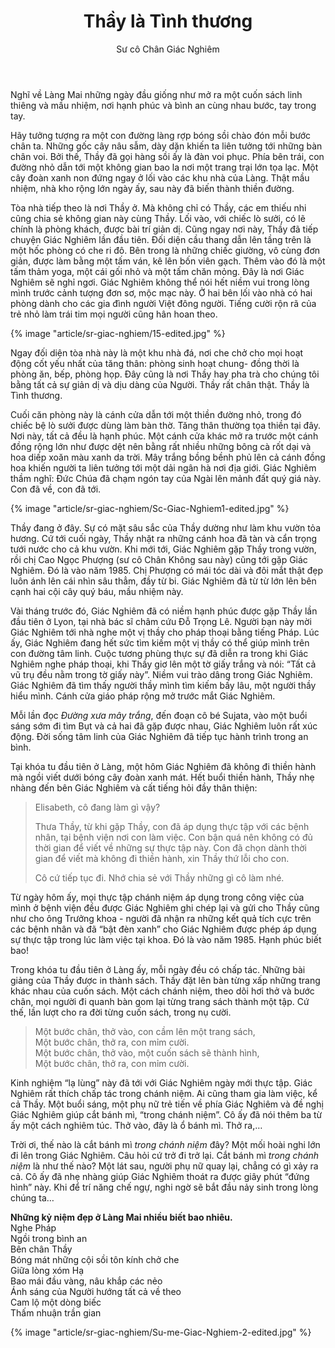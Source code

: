 ﻿---
title: Thầy là Tình thương
author: Sư cô Chân Giác Nghiêm
---

<!-- ## Ngày đầu về Làng -->

Nghĩ về Làng Mai những ngày đầu giống như mở ra một cuốn sách linh thiêng và mầu nhiệm, nơi hạnh phúc và bình an cùng nhau bước, tay trong tay. 

Hãy tưởng tượng ra một con đường làng rợp bóng sồi chào đón mỗi bước chân ta. Những gốc cây nâu sẫm, dày dặn khiến ta liên tưởng tới những bàn chân voi. Bởi thế, Thầy đã gọi hàng sồi ấy là đàn voi phục. Phía bên trái, con đường nhỏ dẫn tới một không gian bao la nơi một trang trại lớn tọa lạc. Một cây đoàn xanh non đứng ngay ở lối vào các khu nhà của Làng. Thật mầu nhiệm, nhà kho rộng lớn ngày ấy, sau này đã biến thành thiền đường.

Tòa nhà tiếp theo là nơi Thầy ở. Mà không chỉ có Thầy, các em thiếu nhi cũng chia sẻ không gian này cùng Thầy. Lối vào, với chiếc lò sưởi, có lẽ chính là phòng khách, được bài trí giản dị. Cũng ngay nơi này, Thầy đã tiếp chuyện Giác Nghiêm lần đầu tiên. Đối diện cầu thang dẫn lên tầng trên là một hốc phòng có che ri đô. Bên trong là những chiếc giường, vô cùng đơn giản, được làm bằng một tấm ván, kê lên bốn viên gạch. Thêm vào đó là một tấm thảm yoga, một cái gối nhỏ và một tấm chăn mỏng. Đây là nơi Giác Nghiêm sẽ nghỉ ngơi. Giác Nghiêm không thể nói hết niềm vui trong lòng mình trước cảnh tượng đơn sơ, mộc mạc này. Ở hai bên lối vào nhà có hai phòng dành cho các gia đình người Việt đông người. Tiếng cười rộn rã của trẻ nhỏ làm trái tim mọi người cũng hân hoan theo. 

{% image "article/sr-giac-nghiem/15-edited.jpg" %}

Ngay đối diện tòa nhà này là một khu nhà đá, nơi che chở cho mọi hoạt động cốt yếu nhất của tăng thân: phòng sinh hoạt chung- đồng thời là phòng ăn, bếp, phòng họp. Đây cũng là nơi Thầy hay pha trà cho chúng tôi bằng tất cả sự giản dị và dịu dàng của Người. Thầy rất chân thật. Thầy là Tình thương. 

Cuối căn phòng này là cánh cửa dẫn tới một thiền đường nhỏ, trong đó chiếc bệ lò sưởi được dùng làm bàn thờ. Tăng thân thường tọa thiền tại đây. Nơi này, tất cả đều là hạnh phúc. Một cánh cửa khác mở ra trước một cánh đồng rộng lớn như được dệt nên bằng rất nhiều những bông cà rốt dại và hoa diếp xoăn màu xanh da trời. Mây trắng bồng bềnh phủ lên cả cánh đồng hoa khiến người ta liên tưởng tới một dải ngân hà nơi địa giới. Giác Nghiêm thầm nghĩ: Đức Chúa đã chạm ngón tay của Ngài lên mảnh đất quý giá này. Con đã về, con đã tới. 

{% image "article/sr-giac-nghiem/Sc-Giac-Nghiem1-edited.jpg" %}

Thầy đang ở đây. Sự có mặt sâu sắc của Thầy dường như làm khu vườn tỏa hương. Cứ tới cuối ngày, Thầy nhặt ra những cánh hoa đã tàn và cẩn trọng tưới nước cho cả khu vườn. Khi mới tới, Giác Nghiêm gặp Thầy trong vườn, rồi chị Cao Ngọc Phượng (sư cô Chân Không sau này) cũng tới gặp Giác Nghiêm. Đó là vào năm 1985. Chị Phượng có mái tóc dài và đôi mắt thật đẹp luôn ánh lên cái nhìn sâu thẳm, đầy từ bi. Giác Nghiêm đã từ từ lớn lên bên cạnh hai cội cây quý báu, mầu nhiệm này.

Vài tháng trước đó, Giác Nghiêm đã có niềm hạnh phúc được gặp Thầy lần đầu tiên ở Lyon, tại nhà bác sĩ châm cứu Đỗ Trọng Lê. Người bạn này mời Giác Nghiêm tới nhà nghe một vị thầy cho pháp thoại bằng tiếng Pháp. Lúc ấy, Giác Nghiêm đang hết sức tìm kiếm một vị thầy có thể giúp mình trên con đường tâm linh. Cuộc tương phùng thực sự đã diễn ra trong khi Giác Nghiêm nghe pháp thoại, khi Thầy giơ lên một tờ giấy trắng và nói: “Tất cả vũ trụ đều nằm trong tờ giấy này”. Niềm vui trào dâng trong Giác Nghiêm. Giác Nghiêm đã tìm thấy người thầy mình tìm kiếm bấy lâu, một người thầy hiểu mình. Cánh cửa giáo pháp rộng mở trước mắt Giác Nghiêm.  

Mỗi lần đọc *Đường xưa mây trắng*, đến đoạn cô bé Sujata, vào một buổi sáng sớm đi tìm Bụt và cả hai đã gặp được nhau, Giác Nghiêm luôn rất xúc động. Đời sống tâm linh của Giác Nghiêm đã tiếp tục hành trình trong an bình. 

Tại khóa tu đầu tiên ở Làng, một hôm Giác Nghiêm đã không đi thiền hành mà ngồi viết dưới bóng cây đoàn xanh mát. Hết buổi thiền hành, Thầy nhẹ nhàng đến bên Giác Nghiêm và cất tiếng hỏi đầy thân thiện: 

> Elisabeth, cô đang làm gì vậy?
> 
> Thưa Thầy, từ khi gặp Thầy, con đã áp dụng thực tập với các bệnh nhân, tại bệnh viện nơi con làm việc. Con bận quá nên không có đủ thời gian để viết về những sự thực tập này. Con đã chọn dành thời gian để viết mà không đi thiền hành, xin Thầy thứ lỗi cho con.
> 
> Cô cứ tiếp tục đi. Nhớ chia sẻ với Thầy những gì cô làm nhé.

Từ ngày hôm ấy, mọi thực tập chánh niệm áp dụng trong công việc của mình ở bệnh viện đều được Giác Nghiêm ghi chép lại và gửi cho Thầy cũng như cho ông Trưởng khoa - người đã nhận ra những kết quả tích cực trên các bệnh nhân và đã “bật đèn xanh” cho Giác Nghiêm được phép áp dụng sự thực tập trong lúc làm việc tại khoa. Đó là vào năm 1985. Hạnh phúc biết bao!

Trong khóa tu đầu tiên ở Làng ấy, mỗi ngày đều có chấp tác. Những bài giảng của Thầy được in thành sách. Thầy đặt lên bàn từng xấp những trang khác nhau của cuốn sách. Một cách chánh niệm, theo dõi hơi thở và bước chân, mọi người đi quanh bàn gom lại từng trang sách thành một tập. Cứ thế, lần lượt cho ra đời từng cuốn sách, trong nụ cười. 

> Một bước chân, thở vào, con cầm lên một trang sách,  
> Một bước chân, thở ra, con mỉm cười.  
> Một bước chân, thở vào, một cuốn sách sẽ thành hình,  
> Một bước chân, thở ra, con mỉm cười.

Kinh nghiệm “lạ lùng” này đã tới với Giác Nghiêm ngày mới thực tập. Giác Nghiêm rất thích chấp tác trong chánh niệm. Ai cũng tham gia làm việc, kể cả Thầy. Một buổi sáng, một phụ nữ trẻ tiến về phía Giác Nghiêm và đề nghị Giác Nghiêm giúp cắt bánh mì, “trong chánh niệm”. Cô ấy đã nói thêm ba từ ấy một cách nghiêm túc. Thở vào, đây là ổ bánh mì. Thở ra,…

Trời ơi, thế nào là cắt bánh mì *trong chánh niệm* đây? Một mối hoài nghi lớn đi lên trong Giác Nghiêm. Câu hỏi cứ trở đi trở lại. Cắt bánh mì *trong chánh niệm* là như thế nào? Một lát sau, người phụ nữ quay lại, chẳng có gì xảy ra cả. Cô ấy đã nhẹ nhàng giúp Giác Nghiêm thoát ra được giây phút “đứng hình” này. Khi để trí năng chế ngự, nghi ngờ sẽ bắt đầu nảy sinh trong lòng chúng ta… 

<div class="verse"><p><b>Những kỷ niệm đẹp ở Làng Mai nhiều biết bao nhiêu.</b><br/>
Nghe Pháp<br/>
Ngồi trong bình an<br/>
Bên chân Thầy<br/>
Bóng mát những cội sồi tôn kính chở che<br/>
Giữa lòng xóm Hạ<br/>
Bao mái đầu vàng, nâu khắp các nẻo<br/>
Ánh sáng của Người hướng tất cả về theo<br/>
Cam lộ một dòng biếc <br/>
Thấm nhuận trần gian</p></div>

{% image "article/sr-giac-nghiem/Su-me-Giac-Nghiem-2-edited.jpg" %}
